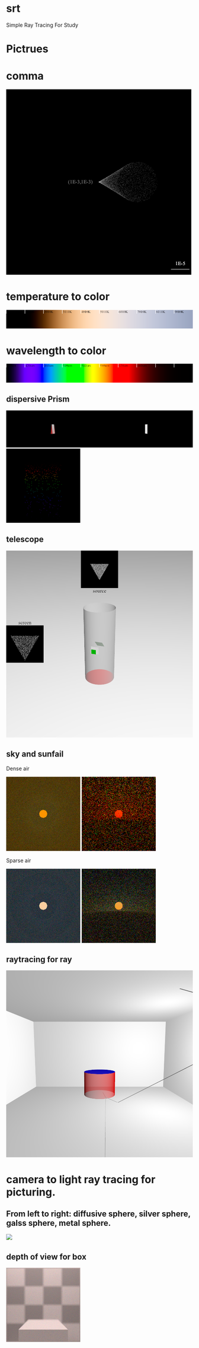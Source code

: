# srt
Simple Ray Tracing For Study


# Pictrues

# comma
![](WinBuild/Examples/output/Par_screen.png)

# temperature to color
![](WinBuild/Examples/output/Temp2Color.png)

# wavelength to color
![](WinBuild/Examples/output/WaveLengthToColor.png)

## dispersive Prism
![](WinBuild/Examples/output/dispersivePrism.png)
![](WinBuild/Examples/output/prismColorSpectrum.png)

## telescope
![](WinBuild/Examples/output/telescope_picture.png)

## sky and sunfail
Dense air

![](results/sunblue_l0.500000.png)
![](results/sunfail_l0.500000.png)


Sparse air

![](results/sunblue_l2.000000.png)
![](results/sunfail_l2.000000.png)

## raytracing for ray
![](WinBuild/Examples/output/tube_picture.png)

#  camera to light ray tracing for picturing.

## From left to right: diffusive sphere, silver sphere, galss sphere, metal sphere.
![](results/shpere_on_floor_raytrace.png)

## depth of view for box
![](WinBuild/Examples/output/box_raytrace_good.png)



